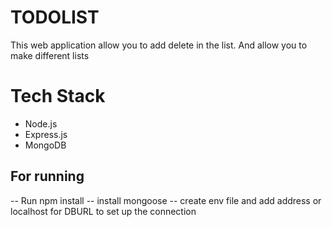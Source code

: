 # TODOLIST
This web application allow you to add delete in the list. And allow you to make different lists

# Tech Stack
 <ul>
  <li>Node.js</li>
  <li>Express.js</li>
  <li>MongoDB</li>
  </ul>

## For running

-- Run npm install
-- install mongoose
-- create env file and add address or localhost for DBURL to set up the connection
